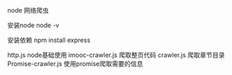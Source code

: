 node 网络爬虫

安装node
node -v

安装依赖
npm install express

http.js node基础使用
imooc-crawler.js 爬取整页代码
crawler.js 爬取章节目录
Promise-crawler.js 使用promise爬取需要的信息
